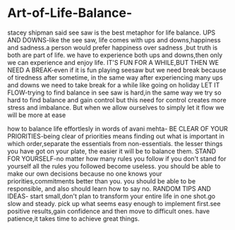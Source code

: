 # Art-of-Life-Balance-
stacey shipman said see saw is the best metaphor for life balance.
UPS AND DOWNS-like the see saw, life comes with ups and downs,happiness and sadness.a person would prefer happiness over sadness ,but truth is both are part of life.
we have to experience both ups and downs,then only we can experience and enjoy life.
IT'S FUN FOR A WHILE,BUT THEN WE NEED A BREAK-even if it is fun playing seesaw but we need break because of tiredness after sometime, in the same way after experiencing many ups and downs we need to take break for a while like going on holiday
LET IT FLOW-trying to find balance in see saw is hard,in the same way we try so hard to find balance and gain control but this need for control creates more stress and imbalance.
But when we allow ourselves to simply let it flow we will be more at ease

how to balance life effortlesly in words of avani mehta-
BE CLEAR OF YOUR PRIORITIES-being clear of priorities means finding out what is important in which order,separate the essentials from non-essentials.
the lesser things you have got on your plate, the easier it will be to balance them.
STAND FOR YOURSELF-no matter how many rules you follow if you don't stand for yourself all the rules you followed become useless.
you should be able to make our own decisions because no one knows your priorities,commitments better than you.
you should be able to be responsible, and also should learn how to say no.
RANDOM TIPS AND IDEAS-
start small,don't plan to transform your entire life in one shot.go slow and steady.
pick up what seems easy enough to implement first.see positive results,gain confidence and then move to difficult ones.
have patience,it takes time to achieve great things.
